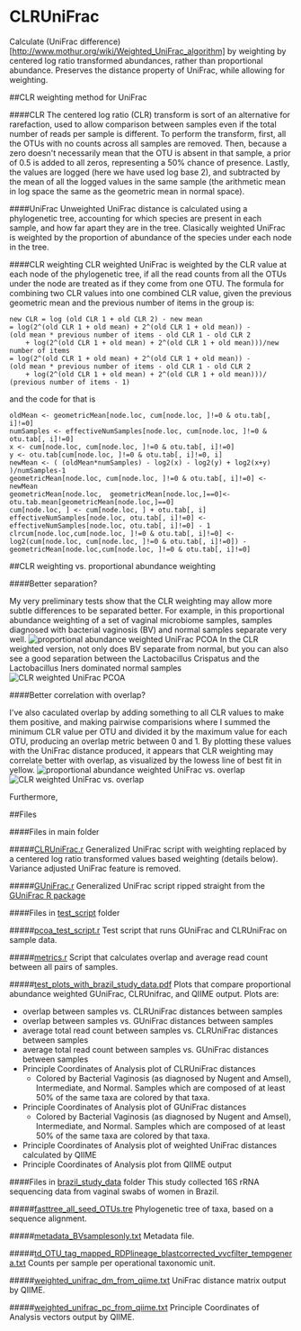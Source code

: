 CLRUniFrac
==========

Calculate (UniFrac difference)[http://www.mothur.org/wiki/Weighted_UniFrac_algorithm] by weighting by centered log ratio transformed abundances, rather than proportional abundance. Preserves the distance property of UniFrac, while allowing for weighting.

##CLR weighting method for UniFrac

####CLR
The centered log ratio (CLR) transform is sort of an alternative for rarefaction, used to allow comparison between samples even if the total number of reads per sample is different. To perform the transform, first, all the OTUs with no counts across all samples are removed. Then, because a zero doesn't necessarily mean that the OTU is absent in that sample, a prior of 0.5 is added to all zeros, representing a 50% chance of presence. Lastly, the values are logged (here we have used log base 2), and subtracted by the mean of all the logged values in the same sample (the arithmetic mean in log space the same as the geometric mean in normal space).

####UniFrac
Unweighted UniFrac distance is calculated using a phylogenetic tree, accounting for which species are present in each sample, and how far apart they are in the tree. Clasically weighted UniFrac is weighted by the proportion of abundance of the species under each node in the tree.

####CLR weighting
CLR weighted UniFrac is weighted by the CLR value at each node of the phylogenetic tree, if all the read counts from all the OTUs under the node are treated as if they come from one OTU. The formula for combining two CLR values into one combined CLR value, given the previous geometric mean and the previous number of items in the group is:
```
new CLR = log (old CLR 1 + old CLR 2) - new mean
= log(2^(old CLR 1 + old mean) + 2^(old CLR 1 + old mean)) -
(old mean * previous number of items - old CLR 1 - old CLR 2
	+ log(2^(old CLR 1 + old mean) + 2^(old CLR 1 + old mean)))/new number of items
= log(2^(old CLR 1 + old mean) + 2^(old CLR 1 + old mean)) -
(old mean * previous number of items - old CLR 1 - old CLR 2
	+ log(2^(old CLR 1 + old mean) + 2^(old CLR 1 + old mean)))/
(previous number of items - 1)
```
and the code for that is

```
oldMean <- geometricMean[node.loc, cum[node.loc, ]!=0 & otu.tab[, i]!=0]
numSamples <- effectiveNumSamples[node.loc, cum[node.loc, ]!=0 & otu.tab[, i]!=0]
x <- cum[node.loc, cum[node.loc, ]!=0 & otu.tab[, i]!=0]
y <- otu.tab[cum[node.loc, ]!=0 & otu.tab[, i]!=0, i]
newMean <- ( (oldMean*numSamples) - log2(x) - log2(y) + log2(x+y) )/numSamples-1
geometricMean[node.loc, cum[node.loc, ]!=0 & otu.tab[, i]!=0] <- newMean
geometricMean[node.loc,  geometricMean[node.loc,]==0]<- otu.tab.mean[geometricMean[node.loc,]==0]
cum[node.loc, ] <- cum[node.loc, ] + otu.tab[, i]
effectiveNumSamples[node.loc, otu.tab[, i]!=0] <- effectiveNumSamples[node.loc, otu.tab[, i]!=0] - 1
clrcum[node.loc,cum[node.loc, ]!=0 & otu.tab[, i]!=0] <- log2(cum[node.loc, cum[node.loc, ]!=0 & otu.tab[, i]!=0]) - geometricMean[node.loc,cum[node.loc, ]!=0 & otu.tab[, i]!=0]
```

##CLR weighting vs. proportional abundance weighting

####Better separation?

My very preliminary tests show that the CLR weighting may allow more subtle differences to be separated better. For example, in this proportional abundance weighting of a set of vaginal microbiome samples, samples diagnosed with bacterial vaginosis (BV) and normal samples separate very well.
![proportional abundance weighted UniFrac PCOA](images_for_readme/gunifrac_pcoa.png)
In the CLR weighted version, not only does BV separate from normal, but you can also see a good separation between the Lactobacillus Crispatus and the Lactobacillus Iners dominated normal samples
![CLR weighted UniFrac PCOA](images_for_readme/clr_pcoa.png)

####Better correlation with overlap?

I've also caculated overlap by adding something to all CLR values to make them positive, and making pairwise comparisions where I summed the minimum CLR value per OTU and divided it by the maximum value for each OTU, producing an overlap metric between 0 and 1. By plotting these values with the UniFrac distance produced, it appears that CLR weighting may correlate better with overlap, as visualized by the lowess line of best fit in yellow.
![proportional abundance weighted UniFrac vs. overlap](images_for_readme/gunifrac_overlap.png)
![CLR weighted UniFrac vs. overlap](images_for_readme/clr_overlap.png)

Furthermore, 

##Files

####Files in main folder

#####[CLRUniFrac.r](CLRUniFrac.r)
Generalized UniFrac script with weighting replaced by a centered log ratio transformed values based weighting (details below). Variance adjusted UniFrac feature is removed.

#####[GUniFrac.r](GUniFrac.r)
Generalized UniFrac script ripped straight from the [GUniFrac R package][1]


####Files in [test_script](test_script) folder

#####[pcoa_test_script.r](test_script/pcoa_test_script.r)
Test script that runs GUniFrac and CLRUniFrac on sample data.

#####[metrics.r](test_script/metrics.r)
Script that calculates overlap and average read count between all pairs of samples.

#####[test_plots_with_brazil_study_data.pdf](test_script/test_plots_with_brazil_study_data.pdf)
Plots that compare proportional abundance weighted GUniFrac, CLRUnifrac, and QIIME output. Plots are:
* overlap between samples vs. CLRUniFrac distances between samples
* overlap between samples vs. GUniFrac distances between samples
* average total read count between samples vs. CLRUniFrac distances between samples
* average total read count between samples vs. GUniFrac distances between samples
* Principle Coordinates of Analysis plot of CLRUniFrac distances
	* Colored by Bacterial Vaginosis (as diagnosed by Nugent and Amsel), Intermediate, and Normal. Samples which are composed of at least 50% of the same taxa are colored by that taxa.
* Principle Coordinates of Analysis plot of GUniFrac distances
	* Colored by Bacterial Vaginosis (as diagnosed by Nugent and Amsel), Intermediate, and Normal. Samples which are composed of at least 50% of the same taxa are colored by that taxa.
* Principle Coordinates of Analysis plot of weighted UniFrac distances calculated by QIIME
* Principle Coordinates of Analysis plot from QIIME output

####Files in [brazil_study_data](test_script/brazil_study_data) folder
This study collected 16S rRNA sequencing data from vaginal swabs of women in Brazil.

#####[fasttree_all_seed_OTUs.tre](test_script/brazil_study_data/fasttree_all_seed_OTUs.tre)
Phylogenetic tree of taxa, based on a sequence alignment.

#####[metadata_BVsamplesonly.txt](test_script/brazil_study_data/metadata_BVsamplesonly.txt)
Metadata file.

#####[td_OTU_tag_mapped_RDPlineage_blastcorrected_vvcfilter_tempgenera.txt](test_script/brazil_study_data/td_OTU_tag_mapped_RDPlineage_blastcorrected_vvcfilter_tempgenera.txt)
Counts per sample per operational taxonomic unit.

#####[weighted_unifrac_dm_from_qiime.txt](test_script/brazil_study_data/weighted_unifrac_dm_from_qiime.txt)
UniFrac distance matrix output by QIIME.

#####[weighted_unifrac_pc_from_qiime.txt](test_script/brazil_study_data/weighted_unifrac_pc_from_qiime.txt)
Principle Coordinates of Analysis vectors output by QIIME.

[1]: http://cran.r-project.org/web/packages/GUniFrac/index.html
